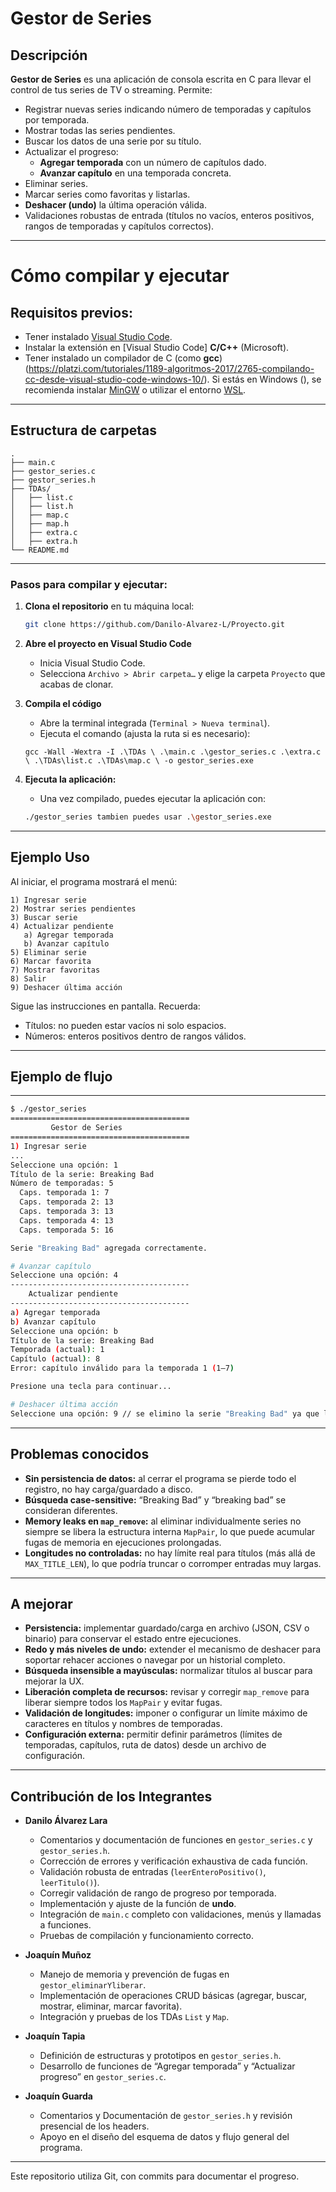 # Gestor de Series

## Descripción

**Gestor de Series** es una aplicación de consola escrita en C para llevar el control de tus series de TV o streaming. Permite:

- Registrar nuevas series indicando número de temporadas y capítulos por temporada.  
- Mostrar todas las series pendientes.  
- Buscar los datos de una serie por su título.  
- Actualizar el progreso:
  - **Agregar temporada** con un número de capítulos dado.  
  - **Avanzar capítulo** en una temporada concreta.  
- Eliminar series.  
- Marcar series como favoritas y listarlas.  
- **Deshacer (undo)** la última operación válida.  
- Validaciones robustas de entrada (títulos no vacíos, enteros positivos, rangos de temporadas y capítulos correctos).

---

# Cómo compilar y ejecutar

## Requisitos previos:

- Tener instalado [Visual Studio Code](https://code.visualstudio.com/).
- Instalar la extensión en [Visual Studio Code] **C/C++** (Microsoft).
- Tener instalado un compilador de C (como **gcc**)(https://platzi.com/tutoriales/1189-algoritmos-2017/2765-compilando-cc-desde-visual-studio-code-windows-10/). Si estás en Windows (), se recomienda instalar [MinGW](https://www.mingw-w64.org/) o utilizar el entorno [WSL](https://learn.microsoft.com/en-us/windows/wsl/).

---

## Estructura de carpetas

  ```
  .
├── main.c
├── gestor_series.c
├── gestor_series.h
├── TDAs/
│   ├── list.c
│   ├── list.h
│   ├── map.c
│   ├── map.h
│   ├── extra.c
│   ├── extra.h
└── README.md
  ```

---

### Pasos para compilar y ejecutar:

1. **Clona el repositorio** en tu máquina local:
   ```bash
   git clone https://github.com/Danilo-Alvarez-L/Proyecto.git
   ```
2. **Abre el proyecto en Visual Studio Code**  
   - Inicia Visual Studio Code.  
   - Selecciona `Archivo > Abrir carpeta…` y elige la carpeta `Proyecto` que acabas de clonar.

3. **Compila el código**  
   - Abre la terminal integrada (`Terminal > Nueva terminal`).  
   - Ejecuta el comando (ajusta la ruta si es necesario):
   ```
   gcc -Wall -Wextra -I .\TDAs \ .\main.c .\gestor_series.c .\extra.c \ .\TDAs\list.c .\TDAs\map.c \ -o gestor_series.exe
   ```

4. **Ejecuta la aplicación:**
   - Una vez compilado, puedes ejecutar la aplicación con:

   ```bash
   ./gestor_series tambien puedes usar .\gestor_series.exe
   ```

---

## Ejemplo Uso
Al iniciar, el programa mostrará el menú:

```
1) Ingresar serie
2) Mostrar series pendientes
3) Buscar serie
4) Actualizar pendiente
   a) Agregar temporada
   b) Avanzar capítulo
5) Eliminar serie
6) Marcar favorita
7) Mostrar favoritas
8) Salir
9) Deshacer última acción
```

Sigue las instrucciones en pantalla. Recuerda:
- Títulos: no pueden estar vacíos ni solo espacios.  
- Números: enteros positivos dentro de rangos válidos.

---

## Ejemplo de flujo

---

```bash
$ ./gestor_series
========================================
         Gestor de Series
========================================
1) Ingresar serie
...
Seleccione una opción: 1
Título de la serie: Breaking Bad
Número de temporadas: 5
  Caps. temporada 1: 7
  Caps. temporada 2: 13
  Caps. temporada 3: 13
  Caps. temporada 4: 13
  Caps. temporada 5: 16

Serie "Breaking Bad" agregada correctamente.

# Avanzar capítulo
Seleccione una opción: 4
----------------------------------------
    Actualizar pendiente
----------------------------------------
a) Agregar temporada
b) Avanzar capítulo
Seleccione una opción: b
Título de la serie: Breaking Bad
Temporada (actual): 1
Capítulo (actual): 8
Error: capítulo inválido para la temporada 1 (1–7)

Presione una tecla para continuar...

# Deshacer última acción
Seleccione una opción: 9 // se elimino la serie "Breaking Bad" ya que la ultima accion guardada fue la opcion 1
```

---

## Problemas conocidos

- **Sin persistencia de datos:** al cerrar el programa se pierde todo el registro, no hay carga/guardado a disco.    
- **Búsqueda case-sensitive:** “Breaking Bad” y “breaking bad” se consideran diferentes.  
- **Memory leaks en `map_remove`:** al eliminar individualmente series no siempre se libera la estructura interna `MapPair`, lo que puede acumular fugas de memoria en ejecuciones prolongadas.  
- **Longitudes no controladas:** no hay límite real para títulos (más allá de `MAX_TITLE_LEN`), lo que podría truncar o corromper entradas muy largas.  

---

## A mejorar

- **Persistencia:** implementar guardado/carga en archivo (JSON, CSV o binario) para conservar el estado entre ejecuciones.
- **Redo y más niveles de undo:** extender el mecanismo de deshacer para soportar rehacer acciones o navegar por un historial completo.
- **Búsqueda insensible a mayúsculas:** normalizar títulos al buscar para mejorar la UX.
- **Liberación completa de recursos:** revisar y corregir `map_remove` para liberar siempre todos los `MapPair` y evitar fugas.
- **Validación de longitudes:** imponer o configurar un límite máximo de caracteres en títulos y nombres de temporadas.
- **Configuración externa:** permitir definir parámetros (límites de temporadas, capítulos, ruta de datos) desde un archivo de configuración.

---

## Contribución de los Integrantes

- **Danilo Álvarez Lara**  
  - Comentarios y documentación de funciones en `gestor_series.c` y `gestor_series.h`.  
  - Corrección de errores y verificación exhaustiva de cada función.  
  - Validación robusta de entradas (`leerEnteroPositivo()`, `leerTitulo()`).  
  - Corregir validación de rango de progreso por temporada.  
  - Implementación y ajuste de la función de **undo**.
  - Integración de `main.c` completo con validaciones, menús y llamadas a funciones.  
  - Pruebas de compilación y funcionamiento correcto.  

- **Joaquín Muñoz**  
  - Manejo de memoria y prevención de fugas en `gestor_eliminarYliberar`.  
  - Implementación de operaciones CRUD básicas (agregar, buscar, mostrar, eliminar, marcar favorita).  
  - Integración y pruebas de los TDAs `List` y `Map`.

- **Joaquín Tapia**  
  - Definición de estructuras y prototipos en `gestor_series.h`.  
  - Desarrollo de funciones de “Agregar temporada” y “Actualizar progreso” en `gestor_series.c`.

- **Joaquín Guarda**  
  - Comentarios y Documentación de `gestor_series.h` y revisión presencial de los headers.  
  - Apoyo en el diseño del esquema de datos y flujo general del programa.

---

Este repositorio utiliza Git, con commits para documentar el progreso.

